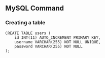 ## MySQL Command

### Creating a table
```mysql
CREATE TABLE users (
    id INT(11) AUTO_INCREMENT PRIMARY KEY,
    username VARCHAR(255) NOT NULL UNIQUE,
    password VARCHAR(255) NOT NULL
);
```
